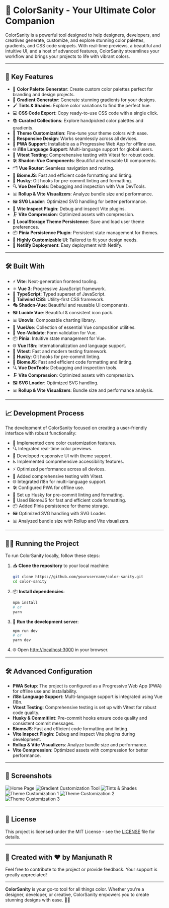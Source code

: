 # 🎨 ColorSanity - Your Ultimate Color Companion

ColorSanity is a powerful tool designed to help designers, developers, and creatives generate, customize, and explore stunning color palettes, gradients, and CSS code snippets. With real-time previews, a beautiful and intuitive UI, and a host of advanced features, ColorSanity streamlines your workflow and brings your projects to life with vibrant colors.

---

## 🚀 Key Features

- 🎨 **Color Palette Generator**: Create custom color palettes perfect for branding and design projects.
- 🌈 **Gradient Generator**: Generate stunning gradients for your designs.
- 🖌️ **Tints & Shades**: Explore color variations to find the perfect hue.
- 💻 **CSS Code Export**: Copy ready-to-use CSS code with a single click.
- 📚 **Curated Collections**: Explore handpicked color palettes and gradients.
- 🎨 **Theme Customization**: Fine-tune your theme colors with ease.
- 📱 **Responsive Design**: Works seamlessly across all devices.
- 🔧 **PWA Support**: Installable as a Progressive Web App for offline use.
- 🌐 **i18n Language Support**: Multi-language support for global users.
- 🧪 **Vitest Testing**: Comprehensive testing with Vitest for robust code.
- 🛠️ **Shadcn-Vue Components**: Beautiful and reusable UI components.
- 🗂️ **Vue Router**: Seamless navigation and routing.
- 🧹 **BiomeJS**: Fast and efficient code formatting and linting.
- 🐶 **Husky**: Git hooks for pre-commit linting and formatting.
- 🔍 **Vue DevTools**: Debugging and inspection with Vue DevTools.
- 📊 **Rollup & Vite Visualizers**: Analyze bundle size and performance.
- 🖼️ **SVG Loader**: Optimized SVG handling for better performance.
- 🔧 **Vite Inspect Plugin**: Debug and inspect Vite plugins.
- 🗜️ **Vite Compression**: Optimized assets with compression.
- 💾 **LocalStorage Theme Persistence**: Save and load user theme preferences.
- 📦 **Pinia Persistence Plugin**: Persistent state management for themes.
- 🎨 **Highly Customizable UI**: Tailored to fit your design needs.
- 🚀 **Netlify Deployment**: Easy deployment with Netlify.

---

## 🛠️ Built With

- ⚡ **Vite**: Next-generation frontend tooling.
- ⚛️ **Vue 3**: Progressive JavaScript framework.
- 📘 **TypeScript**: Typed superset of JavaScript.
- 🎨 **Tailwind CSS**: Utility-first CSS framework.
- 🎭 **Shadcn-Vue**: Beautiful and reusable UI components.
- 🖼️ **Lucide Vue**: Beautiful & consistent icon pack.
- 📊 **Unovis**: Composable charting library.
- 🌙 **VueUse**: Collection of essential Vue composition utilities.
- 🚨 **Vee-Validate**: Form validation for Vue.
- 📦 **Pinia**: Intuitive state management for Vue.
- 🌐 **Vue I18n**: Internationalization and language support.
- 🧪 **Vitest**: Fast and modern testing framework.
- 🐶 **Husky**: Git hooks for pre-commit linting.
- 🧹 **BiomeJS**: Fast and efficient code formatting and linting.
- 🔍 **Vue DevTools**: Debugging and inspection tools.
- 🗜️ **Vite Compression**: Optimized assets with compression.
- 🖼️ **SVG Loader**: Optimized SVG handling.
- 📊 **Rollup & Vite Visualizers**: Bundle size and performance analysis.

---

## 📈 Development Process

The development of ColorSanity focused on creating a user-friendly interface with robust functionality:

- 🎨 Implemented core color customization features.
- 🔍 Integrated real-time color previews.
- 🎨 Developed responsive UI with theme support.
- ♿ Implemented comprehensive accessibility features.
- ⚡ Optimized performance across all devices.
- 🧪 Added comprehensive testing with Vitest.
- 🌐 Integrated i18n for multi-language support.
- 🛠️ Configured PWA for offline use.
- 🐶 Set up Husky for pre-commit linting and formatting.
- 🧹 Used BiomeJS for fast and efficient code formatting.
- 📦 Added Pinia persistence for theme storage.
- 🖼️ Optimized SVG handling with SVG Loader.
- 📊 Analyzed bundle size with Rollup and Vite visualizers.

---

## 🏃‍♂️ Running the Project

To run ColorSanity locally, follow these steps:

1. 📥 **Clone the repository** to your local machine:

   ```bash
   git clone https://github.com/yourusername/color-sanity.git
   cd color-sanity
   ```

2. 📦 **Install dependencies**:

   ```bash
   npm install
   # or
   yarn
   ```

3. 🚀 **Run the development server**:

   ```bash
   npm run dev
   # or
   yarn dev
   ```

4. 🌐 Open [http://localhost:3000](http://localhost:3000) in your browser.

---

## 🛠️ Advanced Configuration

- **PWA Setup**: The project is configured as a Progressive Web App (PWA) for offline use and installability.
- **i18n Language Support**: Multi-language support is integrated using Vue I18n.
- **Vitest Testing**: Comprehensive testing is set up with Vitest for robust code quality.
- **Husky & Commitlint**: Pre-commit hooks ensure code quality and consistent commit messages.
- **BiomeJS**: Fast and efficient code formatting and linting.
- **Vite Inspect Plugin**: Debug and inspect Vite plugins during development.
- **Rollup & Vite Visualizers**: Analyze bundle size and performance.
- **Vite Compression**: Optimized assets with compression for better performance.

---

## 📸 Screenshots

![Home Page](https://github.com/user-attachments/assets/c987c4d8-9f4f-4249-a0f9-e22a090505cc)
![Gradient Customization Tool](https://github.com/user-attachments/assets/cd060b79-c7dd-422d-9d14-5164945c26e8)
![Tints & Shades](https://github.com/user-attachments/assets/995fc20b-dbef-4814-aa32-e9fae4c656bf)
![Theme Customization 1](https://github.com/user-attachments/assets/56beab03-9051-4edb-91e8-462dcc967675)
![Theme Customization 2](https://github.com/user-attachments/assets/2d017dd9-b013-46cc-a31b-2d9ac4cd749a)
![Theme Customization 3](https://github.com/user-attachments/assets/95bcf8db-26cb-4685-8454-63bed7a491c3)

---

## 📄 License

This project is licensed under the MIT License - see the [LICENSE](LICENSE) file for details.

---

## 💖 Created with ❤️ by Manjunath R

Feel free to contribute to the project or provide feedback. Your support is greatly appreciated!

---

**ColorSanity** is your go-to tool for all things color. Whether you're a designer, developer, or creative, ColorSanity empowers you to create stunning designs with ease. 🌈✨
